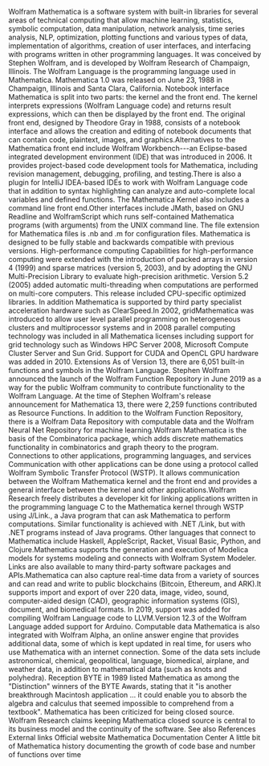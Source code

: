 Wolfram Mathematica is a software system with built-in libraries for
several areas of technical computing that allow machine learning,
statistics, symbolic computation, data manipulation, network analysis,
time series analysis, NLP, optimization, plotting functions and various
types of data, implementation of algorithms, creation of user
interfaces, and interfacing with programs written in other programming
languages. It was conceived by Stephen Wolfram, and is developed by
Wolfram Research of Champaign, Illinois. The Wolfram Language is the
programming language used in Mathematica. Mathematica 1.0 was released
on June 23, 1988 in Champaign, Illinois and Santa Clara, California.
Notebook interface Mathematica is split into two parts: the kernel and
the front end. The kernel interprets expressions (Wolfram Language code)
and returns result expressions, which can then be displayed by the front
end. The original front end, designed by Theodore Gray in 1988, consists
of a notebook interface and allows the creation and editing of notebook
documents that can contain code, plaintext, images, and
graphics.Alternatives to the Mathematica front end include Wolfram
Workbench---an Eclipse-based integrated development environment (IDE)
that was introduced in 2006. It provides project-based code development
tools for Mathematica, including revision management, debugging,
profiling, and testing.There is also a plugin for IntelliJ IDEA-based
IDEs to work with Wolfram Language code that in addition to syntax
highlighting can analyze and auto-complete local variables and defined
functions. The Mathematica Kernel also includes a command line front
end.Other interfaces include JMath, based on GNU Readline and
WolframScript which runs self-contained Mathematica programs (with
arguments) from the UNIX command line. The file extension for
Mathematica files is .nb and .m for configuration files. Mathematica is
designed to be fully stable and backwards compatible with previous
versions. High-performance computing Capabilities for high-performance
computing were extended with the introduction of packed arrays in
version 4 (1999) and sparse matrices (version 5, 2003), and by adopting
the GNU Multi-Precision Library to evaluate high-precision arithmetic.
Version 5.2 (2005) added automatic multi-threading when computations are
performed on multi-core computers. This release included CPU-specific
optimized libraries. In addition Mathematica is supported by third party
specialist acceleration hardware such as ClearSpeed.In 2002,
gridMathematica was introduced to allow user level parallel programming
on heterogeneous clusters and multiprocessor systems and in 2008
parallel computing technology was included in all Mathematica licenses
including support for grid technology such as Windows HPC Server 2008,
Microsoft Compute Cluster Server and Sun Grid. Support for CUDA and
OpenCL GPU hardware was added in 2010. Extensions As of Version 13,
there are 6,051 built-in functions and symbols in the Wolfram Language.
Stephen Wolfram announced the launch of the Wolfram Function Repository
in June 2019 as a way for the public Wolfram community to contribute
functionality to the Wolfram Language. At the time of Stephen Wolfram\'s
release announcement for Mathematica 13, there were 2,259 functions
contributed as Resource Functions. In addition to the Wolfram Function
Repository, there is a Wolfram Data Repository with computable data and
the Wolfram Neural Net Repository for machine learning.Wolfram
Mathematica is the basis of the Combinatorica package, which adds
discrete mathematics functionality in combinatorics and graph theory to
the program. Connections to other applications, programming languages,
and services Communication with other applications can be done using a
protocol called Wolfram Symbolic Transfer Protocol (WSTP). It allows
communication between the Wolfram Mathematica kernel and the front end
and provides a general interface between the kernel and other
applications.Wolfram Research freely distributes a developer kit for
linking applications written in the programming language C to the
Mathematica kernel through WSTP using J/Link., a Java program that can
ask Mathematica to perform computations. Similar functionality is
achieved with .NET /Link, but with .NET programs instead of Java
programs. Other languages that connect to Mathematica include Haskell,
AppleScript, Racket, Visual Basic, Python, and Clojure.Mathematica
supports the generation and execution of Modelica models for systems
modeling and connects with Wolfram System Modeler. Links are also
available to many third-party software packages and APIs.Mathematica can
also capture real-time data from a variety of sources and can read and
write to public blockchains (Bitcoin, Ethereum, and ARK).It supports
import and export of over 220 data, image, video, sound, computer-aided
design (CAD), geographic information systems (GIS), document, and
biomedical formats. In 2019, support was added for compiling Wolfram
Language code to LLVM.Version 12.3 of the Wolfram Language added support
for Arduino. Computable data Mathematica is also integrated with Wolfram
Alpha, an online answer engine that provides additional data, some of
which is kept updated in real time, for users who use Mathematica with
an internet connection. Some of the data sets include astronomical,
chemical, geopolitical, language, biomedical, airplane, and weather
data, in addition to mathematical data (such as knots and polyhedra).
Reception BYTE in 1989 listed Mathematica as among the \"Distinction\"
winners of the BYTE Awards, stating that it \"is another breakthrough
Macintosh application \... it could enable you to absorb the algebra and
calculus that seemed impossible to comprehend from a textbook\".
Mathematica has been criticized for being closed source. Wolfram
Research claims keeping Mathematica closed source is central to its
business model and the continuity of the software. See also References
External links Official website Mathematica Documentation Center A
little bit of Mathematica history documenting the growth of code base
and number of functions over time

